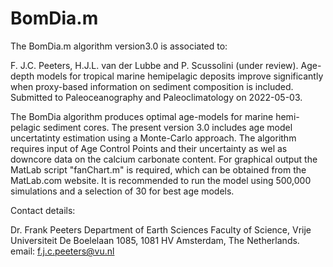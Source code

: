 # BomDia.m

The BomDia.m algorithm version3.0 is associated to:

F. J.C. Peeters, H.J.L. van der Lubbe and P. Scussolini (under review). Age-depth models for tropical marine hemipelagic deposits improve significantly when proxy-based information on sediment composition is included. Submitted to Paleoceanography and Paleoclimatology on 2022-05-03.

The BomDia algorithm produces optimal age-models for marine hemi-pelagic sediment cores. The present version 3.0 includes age model uncertatinty estimation using a Monte-Carlo approach. The algorithm requires input of Age Control Points and their uncertainty as wel as downcore data on the calcium carbonate content. For graphical output the MatLab script "fanChart.m" is required, which can be obtained from the MatLab.com website. 
It is recommended to run the model using 500,000 simulations and a selection of 30 for best age models. 

Contact details:

Dr. Frank Peeters
Department of Earth Sciences
Faculty of Science, Vrije Universiteit
De Boelelaan 1085, 1081 HV Amsterdam,
The Netherlands. email: f.j.c.peeters@vu.nl
